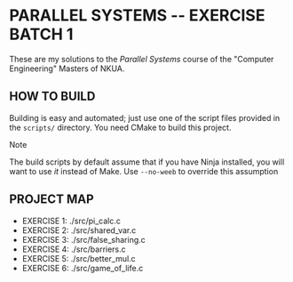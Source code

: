# PARALLEL SYSTEMS -- EXERCISE BATCH 1

These are my solutions to the *Parallel Systems* course of the "Computer Engineering" Masters of NKUA.

## HOW TO BUILD
Building is easy and automated; just use one of the script files provided in the `scripts/` directory. You need CMake to build this project.

>[!NOTE]
> The build scripts by default assume that if you have Ninja installed, you will want to use *it* instead of Make. Use `--no-weeb` to override this assumption

## PROJECT MAP
- EXERCISE 1: ./src/pi_calc.c
- EXERCISE 2: ./src/shared_var.c
- EXERCISE 3: ./src/false_sharing.c
- EXERCISE 4: ./src/barriers.c
- EXERCISE 5: ./src/better_mul.c
- EXERCISE 6: ./src/game_of_life.c